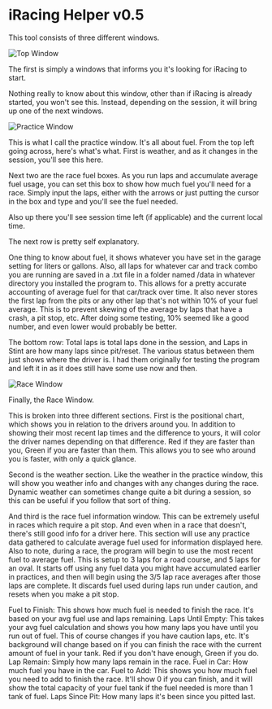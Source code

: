 iRacing Helper v0.5
============================================

This tool consists of three different windows.

![Top Window](http://i.imgur.com/MPRJuhJ.jpg)

The first is simply a windows that informs you it's looking for iRacing to start.

Nothing really to know about this window, other than if iRacing is already started, you won't see this. Instead, 
depending on the session, it will bring up one of the next windows.

![Practice Window](http://i.imgur.com/aWMuspu.jpg)

This is what I call the practice window. It's all about fuel. From the top left going across, here's what's what. 
First is weather, and as it changes in the session, you'll see this here. 

Next two are the race fuel boxes. As you run laps and accumulate average fuel usage, you can set this box to show
how much fuel you'll need for a race. Simply input the laps, either with the arrows or just putting the cursor in 
the box and type and you'll see the fuel needed.

Also up there you'll see session time left (if applicable) and the current local time.

The next row is pretty self explanatory. 

One thing to know about fuel, it shows whatever you have set in the garage setting for liters or gallons. 
Also, all laps for whatever car and track combo you are running are saved in a .txt file in a folder named /data 
in whatever directory you installed the program to. This allows for a pretty accurate accounting of average fuel for
that car/track over time. It also never stores the first lap from the pits or any other lap that's not within 10% 
of your fuel average. This is to prevent skewing of the average by laps that have a crash, a pit stop, etc. After 
doing some testing, 10% seemed like a good number, and even lower would probably be better. 

The bottom row: Total laps is total laps done in the session, and Laps in Stint are how many laps since pit/reset. 
The various status between them just shows where the driver is. I had them originally for testing the program and 
left it in as it does still have some use now and then. 

![Race Window](http://i.imgur.com/DjtYQRd.jpg)

Finally, the Race Window.

This is broken into three different sections. First is the positional chart, which shows you in relation to the
drivers around you. In addition to showing their most recent lap times and the difference to yours, it will color
the driver names depending on that difference. Red if they are faster than you, Green if you are faster than them. 
This allows you to see who around you is faster, with only a quick glance. 

Second is the weather section. Like the weather in the practice window, this will show you weather info and changes
with any changes during the race. Dynamic weather can sometimes change quite a bit during a session, so this can 
be useful if you follow that sort of thing. 

And third is the race fuel information window. This can be extremely useful in races which require a pit stop. And
even when in a race that doesn't, there's still good info for a driver here. This section will use any practice data 
gathered to calculate average fuel used for information displayed here. Also to note, during a race, the program will 
begin to use the most recent fuel to average fuel. This is setup to 3 laps for a road course, and 5 laps for an
oval. It starts off using any fuel data you might have accumulated earlier in practices, and then will begin using
the 3/5 lap race averages after those laps are complete. It discards fuel used during laps run under caution, and resets
when you make a pit stop. 

Fuel to Finish: This shows how much fuel is needed to finish the race. It's based on your avg fuel use and laps
remaining. 
Laps Until Empty: This takes your avg fuel calculation and shows you how many laps you have until you run out of fuel. 
This of course changes if you have caution laps, etc. It's background will change based on if you can finish the race
with the current amount of fuel in your tank. Red if you don't have enough, Green if you do. 
Lap Remain: Simply how many laps remain in the race. 
Fuel in Car: How much fuel you have in the car. 
Fuel to Add: This shows you how much fuel you need to add to finish the race. It'll show 0 if you can finish, and
it will show the total capacity of your fuel tank if the fuel needed is more than 1 tank of fuel.
Laps Since Pit: How many laps it's been since you pitted last. 
